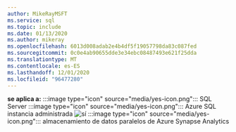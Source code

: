 ```yaml
---
author: MikeRayMSFT
ms.service: sql
ms.topic: include
ms.date: 01/13/2020
ms.author: mikeray
ms.openlocfilehash: 6013d008adab2e4b4df5f19057798da83c087fed
ms.sourcegitcommit: 0c0e4ab90655dde3e34ebc08487493e621f25dda
ms.translationtype: MT
ms.contentlocale: es-ES
ms.lasthandoff: 12/01/2020
ms.locfileid: "96477280"
---
```

<Token>**se aplica a:** :::image type="icon" source="media/yes-icon.png"::: SQL Server :::image type="icon" source="media/yes-icon.png"::: Azure SQL instancia administrada ![ sí ](media/yes-icon.png) :::image type="icon" source="media/yes-icon.png"::: almacenamiento de datos paralelos de Azure Synapse Analytics</Token>
